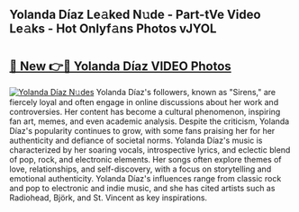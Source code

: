 ## Yolanda Díaz Le𝚊ked N𝚞de - Part-tVe Video Le𝚊ks - Hot Onlyf𝚊ns Photos vJYOL

# <h2><a href="http://ab4821.deff.icu/?id=Yolanda+D%c3%adaz">🔗 New 👉🔴 Yolanda Díaz VIDEO Photos</a></h2>

[![Yolanda Díaz N𝚞des](https://i.imgur.com/rIISA9y.gif)](http://ab4821.deff.icu/?id=Yolanda+D%c3%adaz)
Yolanda Díaz's followers, known as "Sirens," are fiercely loyal and often engage in online discussions about her work and controversies. Her content has become a cultural phenomenon, inspiring fan art, memes, and even academic analysis. Despite the criticism, Yolanda Díaz's popularity continues to grow, with some fans praising her for her authenticity and defiance of societal norms. Yolanda Díaz's music is characterized by her soaring vocals, introspective lyrics, and eclectic blend of pop, rock, and electronic elements. Her songs often explore themes of love, relationships, and self-discovery, with a focus on storytelling and emotional authenticity. Yolanda Díaz's influences range from classic rock and pop to electronic and indie music, and she has cited artists such as Radiohead, Björk, and St. Vincent as key inspirations.
